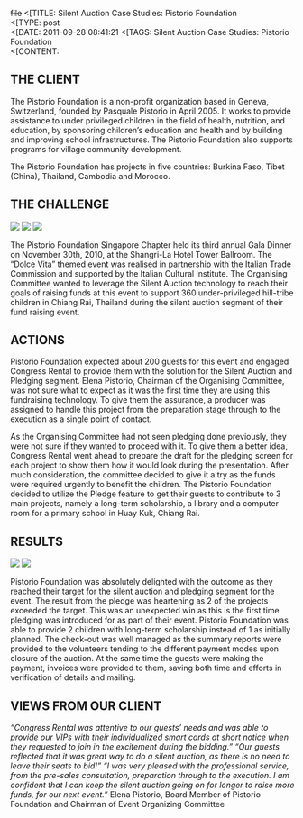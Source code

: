 ~~file~~
<[TITLE: 	Silent Auction Case Studies: Pistorio Foundation	
<[TYPE: 	post	
<[DATE: 	2011-09-28 08:41:21	
<[TAGS: 	Silent Auction Case Studies: Pistorio Foundation	
<[CONTENT: 	

## THE CLIENT


The Pistorio Foundation is a non-profit organization based in Geneva, Switzerland, founded by Pasquale Pistorio in April 2005. It works to provide assistance to under privileged children in the field of health, nutrition, and education, by sponsoring children’s education and health and by building and improving school infrastructures. The Pistorio Foundation also supports programs for village community development.




The Pistorio Foundation has projects in five countries: Burkina Faso, Tibet (China), Thailand, Cambodia and Morocco.


## THE CHALLENGE
<img src="http://congressrental.com.au/wp-content/uploads/2011/09/case_Pistorio_1.jpg">
<img src="http://congressrental.com.au/wp-content/uploads/2011/09/case_Pistorio_2.jpg">
<img src="http://congressrental.com.au/wp-content/uploads/2011/09/case_Pistorio_3.jpg">



The Pistorio Foundation Singapore Chapter held its third annual Gala Dinner on November 30th, 2010, at the Shangri-La Hotel Tower Ballroom. The “Dolce Vita” themed event was realised in partnership with the Italian Trade Commission and supported by the Italian Cultural Institute. The Organising Committee wanted to leverage the Silent Auction technology to reach their goals of raising funds at this event to support 360 under-privileged hill-tribe children in Chiang Rai, Thailand during the silent auction segment of their fund raising event.


## ACTIONS


Pistorio Foundation expected about 200 guests for this event and engaged Congress Rental to provide them with the solution for the Silent Auction and Pledging segment.
Elena Pistorio, Chairman of the Organising Committee, was not sure what to expect as it was the first time they are using this fundraising technology.  To give them the assurance, a producer was assigned to handle this project from the preparation stage through to the execution as a single point of contact.




As the Organising Committee had not seen pledging done previously, they were not sure if they wanted to proceed with it. To give them a better idea, Congress Rental went ahead to prepare the draft for the pledging screen for each project to show them how it would look during the presentation.  After much consideration, the committee decided to give it a try as the funds were required urgently to benefit the children.
The Pistorio Foundation decided to utilize the Pledge feature to get their guests to contribute to 3 main projects, namely a long-term scholarship, a library and a computer room for a primary school in Huay Kuk, Chiang Rai.


## RESULTS
<img src="http://congressrental.com.au/wp-content/uploads/2011/09/case_Pistorio_4.jpg">
<img src="http://congressrental.com.au/wp-content/uploads/2011/09/case_Pistorio_5.jpg">



Pistorio Foundation was absolutely delighted with the outcome as they reached their target for the silent auction and pledging segment for the event.
The result from the pledge was heartening as 2 of the projects exceeded the target.  This was an unexpected win as this is the first time pledging was introduced for as part of their event. Pistorio Foundation was able to provide 2 children with long-term scholarship instead of 1 as initially planned.
The check-out was well managed as the summary reports were provided to the volunteers tending to the different payment modes upon closure of the auction.  At the same time the guests were making the payment, invoices were provided to them, saving both time and efforts in verification of details and mailing.


## VIEWS FROM OUR CLIENT


*“Congress Rental was attentive to our guests’ needs and was able to provide our VIPs with their individualized smart cards at short notice when they requested to join in the excitement during the bidding.”
“Our guests reflected that it was great way to do a silent auction, as there is no need to leave their seats to bid!”
“I was very pleased with the professional service, from the pre-sales consultation, preparation through to the execution.
I am confident that I can keep the silent auction going on for longer to raise more funds, for our next event.”*
Elena Pistorio, Board Member of Pistorio Foundation and Chairman of Event Organizing Committee



